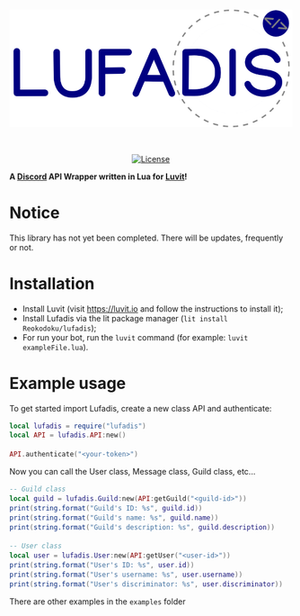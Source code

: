 <div align="center">
  <br />
  <p>
    <a href="https://github.com/Reokodoku/Lufadis"><img src="https://github.com/Reokodoku/Lufadis/blob/main/images/LufadisImage.png" width="600" alt="Lufadis" /></a>
  </p>
  <br />
  <p>
    <a href="https://github.com/Reokodoku/Lufadis/blob/main/LICENSE"><img src="https://img.shields.io/badge/License-MIT-blue.svg" alt="License" /></a>
  </p>
</div>

**A [Discord](https://discord.com) API Wrapper written in Lua for [Luvit](https://luvit.io)!**

# Notice
This library has not yet been completed. There will be updates, frequently or not.

# Installation

- Install Luvit (visit https://luvit.io and follow the instructions to install it);
- Install Lufadis via the lit package manager (`lit install Reokodoku/lufadis`);
- For run your bot, run the `luvit` command (for example: `luvit exampleFile.lua`).

# Example usage

To get started import Lufadis, create a new class API and authenticate:

```lua
local lufadis = require("lufadis")
local API = lufadis.API:new()

API.authenticate("<your-token>")
```

Now you can call the User class, Message class, Guild class, etc...
```lua
-- Guild class
local guild = lufadis.Guild:new(API:getGuild("<guild-id>"))
print(string.format("Guild's ID: %s", guild.id))
print(string.format("Guild's name: %s", guild.name))
print(string.format("Guild's description: %s", guild.description))

-- User class
local user = lufadis.User:new(API:getUser("<user-id>"))
print(string.format("User's ID: %s", user.id))
print(string.format("User's username: %s", user.username))
print(string.format("User's discriminator: %s", user.discriminator))
```

There are other examples in the `examples` folder

